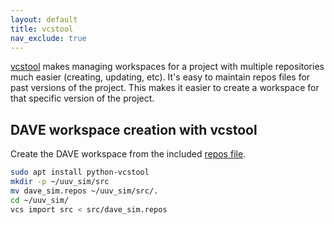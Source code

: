 ```yaml
---
layout: default
title: vcstool
nav_exclude: true
---
```


[vcstool](https://github.com/dirk-thomas/vcstool) makes managing workspaces for a project with multiple repositories much easier (creating, updating, etc).
It's easy to maintain repos files for past versions of the project. This makes it easier to create a workspace for that specific version of the project.

## DAVE workspace creation with vcstool

Create the DAVE workspace from the included [repos file](https://github.com/Field-Robotics-Lab/dave/blob/master/extras/repos/dave_sim.repos).

  ```bash
  sudo apt install python-vcstool
  mkdir -p ~/uuv_sim/src
  mv dave_sim.repos ~/uuv_sim/src/.
  cd ~/uuv_sim/
  vcs import src < src/dave_sim.repos
  ```